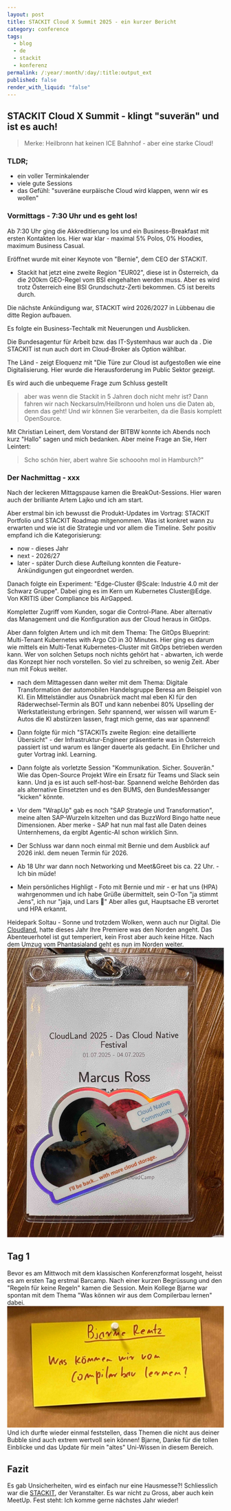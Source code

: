 ```yaml
---
layout: post
title: STACKIT Cloud X Summit 2025 - ein kurzer Bericht
category: conference
tags:
  - blog
  - de
  - stackit
  - konferenz
permalink: /:year/:month/:day/:title:output_ext
published: false
render_with_liquid: "false"
---
```


## STACKIT Cloud X Summit - klingt "suverän" und ist es auch!

> Merke: Heilbronn hat keinen ICE Bahnhof - aber eine starke Cloud!

### TLDR;
- ein voller Terminkalender
- viele gute Sessions
- das Gefühl: "suveräne eurpäische Cloud wird klappen, wenn wir es wollen"

### Vormittags - 7:30 Uhr und es geht los!
Ab 7:30 Uhr ging die Akkreditierung los und ein Business-Breakfast mit ersten Kontakten los. Hier war klar - maximal 5% Polos, 0% Hoodies, maximum Business Casual.

Eröffnet wurde mit einer Keynote von "Bernie", dem CEO der STACKIT.
    
- Stackit hat jetzt eine zweite Region "EUR02", diese ist in Österreich, da die 200km GEO-Regel vom BSI eingehalten werden muss. Aber es wird trotz Österreich eine BSI Grundschutz-Zerti bekommen. C5 ist bereits durch.
    
Die nächste Ankündigung war, STACKIT wird 2026/2027 in Lübbenau die ditte Region aufbauen.

Es folgte ein Business-Techtalk mit Neuerungen und Ausblicken. 

Die Bundesagentur für Arbeit bzw. das IT-Systemhaus war auch da . Die STACKIT ist nun auch dort im Cloud-Broker als Option wählbar.
    
The Länd - zeigt Eloquenz mit "Die Türe zur Cloud ist aufgestoßen wie eine Digitalisierung. Hier wurde die Herausforderung im Public Sektor gezeigt. 

Es wird auch die unbequeme Frage zum Schluss gestellt
> aber was wenn die Stackit in 5 Jahren doch nicht mehr ist? Dann fahren wir nach Neckarsulm/Heilbronn und holen uns die Daten ab, denn das geht! Und wir können Sie verarbeiten, da die Basis komplett OpenSource.

Mit Christian Leinert, dem Vorstand der BITBW konnte ich Abends noch kurz "Hallo" sagen und mich bedanken.  Aber meine Frage an Sie, Herr Leintert: 
> Scho schön hier, abert wahre Sie schooohn mol in Hamburch?"

### Der Nachmittag - xxx
Nach der leckeren Mittagspause kamen die BreakOut-Sessions. Hier waren auch der brilliante Artem Lajko und ich am start. 

Aber erstmal bin ich bewusst  die Produkt-Updates im Vortrag: STACKIT Portfolio und STACKIT Roadmap mitgenommen. Was ist konkret wann zu erwarten und wie ist die Strategie und vor allem die Timeline. Sehr positiv empfand ich die Kategorisierung:
- now - dieses Jahr 
- next - 2026/27
- later - später
Durch diese Aufteilung konnten die Feature-Ankündigungen gut eingeordnet werden.

Danach folgte ein Experiment: "Edge-Cluster @Scale: Industrie 4.0 mit der Schwarz Gruppe". Dabei ging es im Kern um Kubernetes Cluster@Edge. Von KRITIS über Compliance bis AirGapped. 

Kompletter Zugriff vom Kunden, sogar die Control-Plane. Aber alternativ das Management und die Konfiguration aus der Cloud heraus in GitOps. 
    
Aber dann folgten Artem und ich mit dem Thema: The GitOps Blueprint: Multi-Tenant Kubernetes with Argo CD in 30 Minutes. Hier ging es darum wie mittels  ein Multi-Tenat Kubernetes-Cluster mit GitOps betrieben werden kann. Wer von solchen Setups noch nichts gehört hat - abwarten, ich werde das Konzept hier noch vorstellen. So viel zu schreiben, so wenig Zeit. Aber nun mit Fokus weiter.
    
- nach dem Mittagessen dann weiter mit dem Thema: Digitale Transformation der automobilen Handelsgruppe Beresa am Beispiel von KI. Ein Mittelständler aus Osnabrück macht mal eben KI für den Räderwechsel-Termin als BOT und kann nebenbei 80% Upselling der Werkstatleistung erbringen. Sehr spannend, wer wissen will warum E-Autos die KI abstürzen lassen, fragt mich gerne, das war spannend!
    
- Dann folgte für mich "STACKITs zweite Region: eine detaillierte Übersicht" - der Infrastruktur-Engineer präsentierte was in Österreich passiert ist und warum es länger dauerte als gedacht. Ein Ehrlicher und guter Vortrag inkl. Learning.
    
- Dann folgte als vorletzte Session "Kommunikation. Sicher. Souverän." Wie das Open-Source Projekt Wire ein Ersatz für Teams und Slack sein kann. Und ja es ist auch self-host-bar. Spannend welche Behörden das als alternative Einsetzten und es den BUMS, den BundesMessanger "kicken" könnte.
    
- Vor dem "WrapUp" gab es noch "SAP Strategie und Transformation", meine alten SAP-Wurzeln kitzelten und das BuzzWord Bingo hatte neue Dimensionen. Aber merke - SAP hat nun mal fast alle Daten deines Unternhemens, da ergibt Agentic-AI schon wirklich Sinn.
    
- Der Schluss war dann noch einmal mit Bernie und dem Ausblick auf 2026 inkl. dem neuen Termin für 2026.
    
- Ab 18 Uhr war dann noch Networking und Meet&Greet bis ca. 22 Uhr. - Ich bin müde!
    
- Mein persönliches Highligt - Foto mit Bernie und mir - er hat uns (HPA) wahrgenommen und ich habe Grüße übermittelt, sein O-Ton "ja stimmt Jens", ich nur "jaja, und Lars 🙂" Aber alles gut, Hauptsache EB verortet und HPA erkannt.


Heidepark Soltau - Sonne und trotzdem Wolken, wenn auch nur Digital. Die [Cloudland](https://www.cloudland.org/de/rueckblicke/cloudland-2025/), hatte dieses Jahr Ihre Premiere was den Norden angeht. Das Abenteuerhotel ist gut temperiert, kein Frost aber auch keine Hitze. Nach dem Umzug vom Phantasialand geht es nun im Norden weiter.
![CloudlandBadge2025](assets/images/blog_cloudlandbadge2025.jpg)

## Tag 1
Bevor es am Mittwoch mit dem klassischen Konferenzformat losgeht, heisst es am ersten Tag erstmal Barcamp. Nach einer kurzen Begrüssung und den "Regeln für keine Regeln" kamen die Session. Mein Kollege Bjarne war spontan mit dem Thema "Was können wir aus dem Compilerbau lernen" dabei.
![BjarnesSessions](assets/images/blog_bjarnesession.jpg)
Und ich durfte wieder einmal feststellen, dass Themen die nicht aus deiner Bubble sind auch extrem wertvoll sein können! Bjarne, Danke für die tollen Einblicke und das Update für mein "altes" Uni-Wissen in diesem Bereich.
## Fazit
Es gab Unsicherheiten, wird es einfach nur eine Hausmesse?! Schliesslich war die [STACKIT](), der Veranstalter. Es war nicht zu Gross, aber auch kein MeetUp. Fest steht: Ich komme gerne nächstes Jahr wieder!